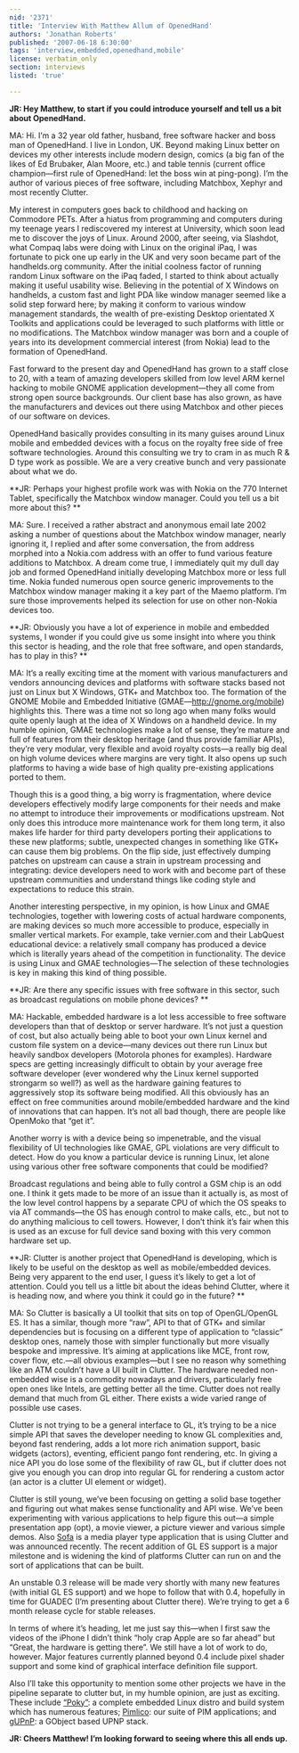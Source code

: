 ```yaml
---
nid: '2371'
title: 'Interview With Matthew Allum of OpenedHand'
authors: 'Jonathan Roberts'
published: '2007-06-18 6:30:00'
tags: 'interview,embedded,openedhand,mobile'
license: verbatim_only
section: interviews
listed: 'true'

---
```

**JR: Hey Matthew, to start if you could introduce yourself and tell us a bit about OpenedHand.**

MA: Hi. I’m a 32 year old father, husband, free software hacker and boss man of OpenedHand. I live in London, UK. Beyond making Linux better on devices my other interests include modern design, comics (a big fan of the likes of Ed Brubaker, Alan Moore, etc.) and table tennis (current office champion—first rule of OpenedHand: let the boss win at ping-pong). I’m the author of various pieces of free software, including Matchbox, Xephyr and most recently Clutter. 


<!--break-->


My interest in computers goes back to childhood and hacking on Commodore PETs. After a hiatus from programming and computers during my teenage years I rediscovered my interest at University, which soon lead me to discover the joys of Linux. Around 2000, after seeing, via Slashdot, what Compaq labs were doing with Linux on the original iPaq, I was fortunate to pick one up early in the UK and very soon became part of the handhelds.org community. After the initial coolness factor of running random Linux software on the iPaq faded, I started to think about actually making it useful usability wise. Believing in the potential of X Windows on handhelds, a custom fast and light PDA like window manager seemed like a solid step forward here; by making it conform to various window management standards, the wealth of pre-existing Desktop orientated X Toolkits and applications could be leveraged to such platforms with little or no modifications. The Matchbox window manager was born and a couple of years into its development commercial interest (from Nokia) lead to the formation of OpenedHand. 

Fast forward to the present day and OpenedHand has grown to a staff close to 20, with a team of amazing developers skilled from low level ARM kernel hacking to mobile GNOME application development—they all come from strong open source backgrounds. Our client base has also grown, as have the manufacturers and devices out there using Matchbox and other pieces of our software on devices. 

OpenedHand basically provides consulting in its many guises around Linux mobile and embedded devices with a focus on the royalty free side of free software technologies. Around this consulting we try to cram in as much R & D type work as possible. We are a very creative bunch and very passionate about what we do. 

**JR: Perhaps your highest profile work was with Nokia on the 770 Internet Tablet, specifically the Matchbox window manager. Could you tell us a bit more about this? **

MA: Sure. I received a rather abstract and anonymous email late 2002 asking a number of questions about the Matchbox window manager, nearly ignoring it, I replied and after some conversation, the from address morphed into a Nokia.com address with an offer to fund various feature additions to Matchbox. A dream come true, I immediately quit my dull day job and formed OpenedHand initially developing Matchbox more or less full time. Nokia funded numerous open source generic improvements to the Matchbox window manager making it a key part of the Maemo platform. I’m sure those improvements helped its selection for use on other non-Nokia devices too. 

**JR: Obviously you have a lot of experience in mobile and embedded systems, I wonder if you could give us some insight into where you think this sector is heading, and the role that free software, and open standards, has to play in this? **

MA: It’s a really exciting time at the moment with various manufacturers and vendors announcing devices and platforms with software stacks based not just on Linux but X Windows, GTK+ and Matchbox too. The formation of the GNOME Mobile and Embedded Initiative (GMAE—http://gnome.org/mobile) highlights this. There was a time not so long ago when many folks would quite openly laugh at the idea of X Windows on a handheld device. In my humble opinion, GMAE technologies make a lot of sense, they’re mature and full of features from their desktop heritage (and thus provide familiar APIs), they’re very modular, very flexible and avoid royalty costs—a really big deal on high volume devices where margins are very tight. It also opens up such platforms to having a wide base of high quality pre-existing applications ported to them. 

Though this is a good thing, a big worry is fragmentation, where device developers effectively modify large components for their needs and make no attempt to introduce their improvements or modifications upstream. Not only does this introduce more maintenance work for them long term, it also makes life harder for third party developers porting their applications to these new platforms; subtle, unexpected changes in something like GTK+ can cause them big problems. On the flip side, just effectively dumping patches on upstream can cause a strain in upstream processing and integrating: device developers need to work with and become part of these upstream communities and understand things like coding style and expectations to reduce this strain. 

Another interesting perspective, in my opinion, is how Linux and GMAE technologies, together with lowering costs of actual hardware components, are making devices so much more accessible to produce, especially in smaller vertical markets. For example, take vernier.com and their LabQuest educational device: a relatively small company has produced a device which is literally years ahead of the competition in functionality. The device is using Linux and GMAE technologies—The selection of these technologies is key in making this kind of thing possible.   

**JR: Are there any specific issues with free software in this sector, such as broadcast regulations on mobile phone devices? **

MA: Hackable, embedded hardware is a lot less accessible to free software developers than that of desktop or server hardware. It’s not just a question of cost, but also actually being able to boot your own Linux kernel and custom file system on a device—many devices out there run Linux but heavily sandbox developers (Motorola phones for examples). Hardware specs are getting increasingly difficult to obtain by your average free software developer (ever wondered why the Linux kernel supported strongarm so well?) as well as the hardware gaining features to aggressively stop its software being modified. All this obviously has an effect on free communities around mobile/embedded hardware and the kind of innovations that can happen. It’s not all bad though, there are people like OpenMoko that “get it”. 

Another worry is with a device being so impenetrable, and the visual flexibility of UI technologies like GMAE, GPL violations are very difficult to detect. How do you know a particular device is running Linux, let alone using various other free software components that could be modified?

Broadcast regulations and being able to fully control a GSM chip is an odd one. I think it gets made to be more of an issue than it actually is, as most of the low level control happens by a separate CPU of which the OS speaks to via AT commands—the OS has enough control to make calls, etc., but not to do anything malicious to cell towers. However, I don’t think it’s fair when this is used as an excuse for full device sand boxing with this very common hardware set up. 

**JR: Clutter is another project that OpenedHand is developing, which is likely to be useful on the desktop as well as mobile/embedded devices. Being very apparent to the end user, I guess it’s likely to get a lot of attention. Could you tell us a little bit about the ideas behind Clutter, where it is heading now, and where you think it could go in the future? **

MA: So Clutter is basically a UI toolkit that sits on top of OpenGL/OpenGL ES. It has a similar, though more “raw”, API to that of GTK+ and similar dependencies but is focusing on a different type of application to “classic” desktop ones, namely those with simpler functionally but more visually bespoke and impressive. It’s aiming at applications like MCE, front row, cover flow, etc.—all obvious examples—but I see no reason why something like an ATM couldn’t have a UI built in Clutter. The hardware needed non-embedded wise is a commodity nowadays and drivers, particularly free open ones like Intels, are getting better all the time. Clutter does not really demand that much from GL either. There exists a wide varied range of possible use cases.  

Clutter is not trying to be a general interface to GL, it’s trying to be a nice simple API that saves the developer needing to know GL complexities and, beyond fast rendering, adds a lot more rich animation support, basic widgets (actors), eventing, efficient pango font rendering, etc. In giving a nice API you do lose some of the flexibility of raw GL, but if clutter does not give you enough you can drop into regular GL for rendering a custom actor (an actor is a clutter UI element or widget). 

Clutter is still young, we’ve been focusing on getting a solid base together and figuring out what makes sense functionality and API wise. We’ve been experimenting with various applications to help figure this out—a simple presentation app (opt), a movie viewer, a picture viewer and various simple demos. Also [Sofa](http://sofa.sourceforge.net/) is a media player type application that is using Clutter and was announced recently. The recent addition of GL ES support is a major milestone and is widening the kind of platforms Clutter can run on and the sort of applications that can be built. 

An unstable 0.3 release will be made very shortly with many new features (with initial GL ES support) and we hope to follow that with 0.4, hopefully in time for GUADEC (I’m presenting about Clutter there). We’re trying to get a 6 month release cycle for stable releases. 

In terms of where it’s heading, let me just say this—when I first saw the videos of the iPhone I didn’t think “holy crap Apple are so far ahead” but “Great, the hardware is getting there”. We still have a lot of work to do, however. Major features currently planned beyond 0.4 include pixel shader support and some kind of graphical interface definition file support.  

Also I’ll take this opportunity to mention some other projects we have in the pipeline separate to clutter but, in my humble opinion, are just as exciting. These include [“Poky”](http://pokylinux.org): a complete embedded Linux distro and build system which has numerous features; [Pimlico](http://pimlico-project.org): our suite of PIM applications; and [gUPnP](http://gupnp.org): a GObject based UPNP stack.

**JR: Cheers Matthew! I’m looking forward to seeing where this all ends up.**

